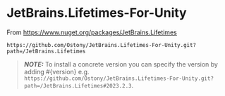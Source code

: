 # JetBrains.Lifetimes-For-Unity
From https://www.nuget.org/packages/JetBrains.Lifetimes

```
https://github.com/Ostony/JetBrains.Lifetimes-For-Unity.git?path=/JetBrains.Lifetimes
```

> **_NOTE:_** To install a concrete version you can specify the version by adding #{version} e.g. `https://github.com/Ostony/JetBrains.Lifetimes-For-Unity.git?path=/JetBrains.Lifetimes#2023.2.3`.

